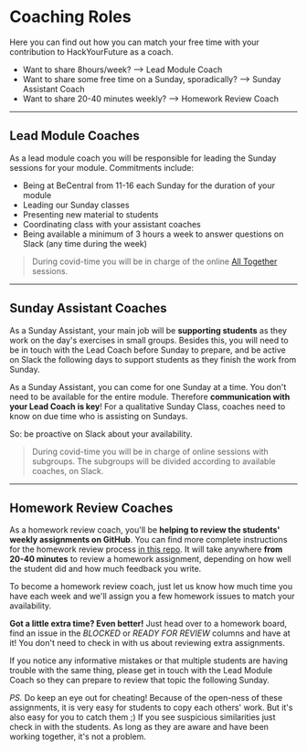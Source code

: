 # Coaching Roles

Here you can find out how you can match your free time with your contribution to HackYourFuture as a coach.

* Want to share 8hours/week? --> Lead Module Coach
* Want to share some free time on a Sunday, sporadically? --> Sunday Assistant Coach
* Want to share 20-40 minutes weekly? --> Homework Review Coach

---

## Lead Module Coaches

As a lead module coach you will be responsible for leading the Sunday sessions for your module.  Commitments include:

* Being at BeCentral from 11-16 each Sunday for the duration of your module
* Leading our Sunday classes
* Presenting new material to students
* Coordinating class with your assistant coaches
* Being available a minimum of 3 hours a week to answer questions on Slack (any time during the week)

> During covid-time you will be in charge of the online [All Together](https://home.hackyourfuture.be/students/sunday-class) sessions. 

---

## Sunday Assistant Coaches

As a Sunday Assistant, your main job will be **supporting students** as they work on the day's exercises in small groups.  Besides this, you will need to be in touch with the Lead Coach before Sunday to prepare, and be active on Slack the following days to support students as they finish the work from Sunday.

As a Sunday Assistant, you can come for one Sunday at a time. You don't need to be available for the entire module.
Therefore **communication with your Lead Coach is key**! For a qualitative Sunday Class, coaches need to know on due time who is assisting on Sundays.

So: be proactive on Slack about your availability.

> During covid-time you will be in charge of online sessions with subgroups. The subgroups will be divided according to available coaches, on Slack.
---

## Homework Review Coaches

As a homework review coach, you'll be **helping to review the students' weekly assignments on GitHub**.  You can find more complete instructions for the homework review process [in this repo](https://github.com/hackyourfuturebelgium/homework-submission). It will take anywhere **from 20-40 minutes** to review a homework assignment, depending on how well the student did and how much feedback you write.

To become a homework review coach, just let us know how much time you have each week and we'll assign you a few homework issues to match your availability.

**Got a little extra time?  Even better!** 
Just head over to a homework board, find an issue in the _BLOCKED_ or _READY FOR REVIEW_ columns and have at it!  You don't need to check in with us about reviewing extra assignments.

If you notice any informative mistakes or that multiple students are having trouble with the same thing, please get in touch with the Lead Module Coach so they can prepare to review that topic the following Sunday.

_PS._ Do keep an eye out for cheating!  Because of the open-ness of these assignments, it is very easy for students to copy each others' work.  But it's also easy for you to catch them ;)  If you see suspicious similarities just check in with the students. As long as they are aware and have been working together, it's not a problem.



